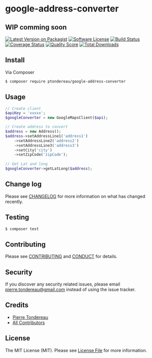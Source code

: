 # google-address-converter

## WIP comming soon

[![Latest Version on Packagist][ico-version]][link-packagist]
[![Software License][ico-license]](LICENSE.md)
[![Build Status](https://travis-ci.org/ptondereau/Google-Address-Converter.svg?branch=master)](https://travis-ci.org/ptondereau/Google-Address-Converter) [![Coverage Status][ico-scrutinizer]][link-scrutinizer]
[![Quality Score][ico-code-quality]][link-code-quality]
[![Total Downloads][ico-downloads]][link-downloads]

## Install

Via Composer

``` bash
$ composer require ptondereau/google-address-converter
```

## Usage

``` php
// Create client
$apiKey = 'xxxxx';
$googleConverter = new GoogleMapsClient($api);

// Create address to convert
$address = new Address();
$address->setAddressLine1('address1')
    ->setAddressLine2('address2')
    ->setAddressLine3('address3')
    ->setCity('city')
    ->setZipCode('zipCode');
    
// Get Lat and long
$googleConverter->getLatLong($address);
```

## Change log

Please see [CHANGELOG](CHANGELOG.md) for more information on what has changed recently.

## Testing

``` bash
$ composer test
```

## Contributing

Please see [CONTRIBUTING](CONTRIBUTING.md) and [CONDUCT](CONDUCT.md) for details.

## Security

If you discover any security related issues, please email pierre.tondereau@gmail.com instead of using the issue tracker.

## Credits

- [Pierre Tondereau][link-author]
- [All Contributors][link-contributors]

## License

The MIT License (MIT). Please see [License File](LICENSE.md) for more information.

[ico-version]: https://img.shields.io/packagist/v/ptondereau/google-address-converter.svg?style=flat-square
[ico-license]: https://img.shields.io/badge/license-MIT-brightgreen.svg?style=flat-square
[ico-travis]: https://img.shields.io/travis/ptondereau/google-address-converter/master.svg?style=flat-square
[ico-scrutinizer]: https://img.shields.io/scrutinizer/coverage/g/ptondereau/google-address-converter.svg?style=flat-square
[ico-code-quality]: https://img.shields.io/scrutinizer/g/ptondereau/google-address-converter.svg?style=flat-square
[ico-downloads]: https://img.shields.io/packagist/dt/ptondereau/google-address-converter.svg?style=flat-square

[link-packagist]: https://packagist.org/packages/ptondereau/google-address-converter
[link-travis]: https://travis-ci.org/ptondereau/google-address-converter
[link-scrutinizer]: https://scrutinizer-ci.com/g/ptondereau/google-address-converter/code-structure
[link-code-quality]: https://scrutinizer-ci.com/g/ptondereau/google-address-converter
[link-downloads]: https://packagist.org/packages/ptondereau/google-address-converter
[link-author]: https://github.com/ptondereau
[link-contributors]: ../../contributors
